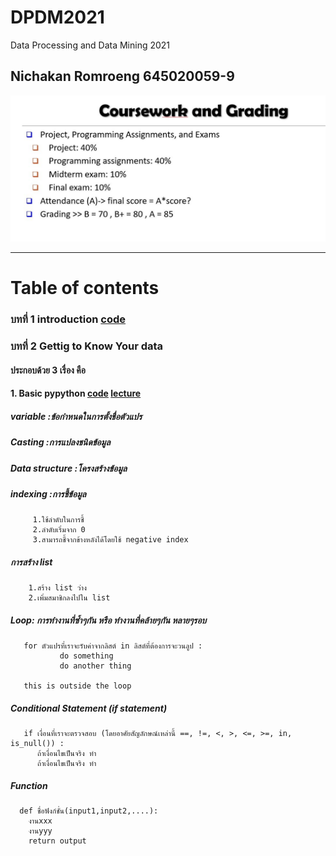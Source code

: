 # DPDM2021
Data Processing and Data Mining 2021
## Nichakan Romroeng 645020059-9


![grading image](DPDM21.JPG)


------------------------------------------------------------------------------
# Table of contents
### บทที่ 1 introduction [code](https://github.com/nicha0524/DPDM2021/blob/main/intro.ipynb)
### บทที่ 2 Gettig to Know Your data
   #### ประกอบด้วย 3 เรื่อง คือ
   #### 1. Basic pypython [code](https://colab.research.google.com/github/nicha0524/DPDM2021/blob/main/Data101_(chapter2).ipynb#scrollTo=JwfbsPsB0U12) [lecture](https://github.com/nicha0524/DPDM2021/blob/main/%E0%B8%AA%E0%B8%A3%E0%B8%B8%E0%B8%9B%E0%B8%9A%E0%B8%97%E0%B8%97%E0%B8%B5%E0%B9%881.pdf)
   ##### variable :ข้อกำหนดในการตั้งชื่อตัวแปร
   ##### Casting :การแปลงชนิดข้อมูล
   ##### Data structure :โครงสร้างข้อมูล
   ##### indexing :การชี้ข้อมูล
         1.ใช้ลำดับในการชี้
         2.ลำดับเริ่มจาก 0
         3.สามารถชี้จากข้างหลังได้โดยใช้ negative index
   ##### การสร้าง list
        1.สร้าง list ว่าง
        2.เพิ่มสมาชิกลงไปใน list
   ##### Loop: การทำงานที่ซ้ำๆกัน หรือ ทำงานที่คล้ายๆกัน หลายๆรอบ
       for ตัวแปรที่เราจะรับค่าจากลิสต์ in ลิสต์ที่ต้องการจะวนลูป :
               do something
               do another thing

       this is outside the loop
  ##### Conditional Statement (if statement)
       if เงื่อนที่เราจะตรวจสอบ (โดยอาศัยสัญลักษณ์เหล่านี้ ==, !=, <, >, <=, >=, in, is_null()) :
          ถ้าเงื่อนไขเป็นจริง ทำ 
          ถ้าเงื่อนไขเป็นจริง ทำ
  ##### Function
      def ชื่อฟังก์ชั่น(input1,input2,....):
        งานxxx
        งานyyy
        return output
